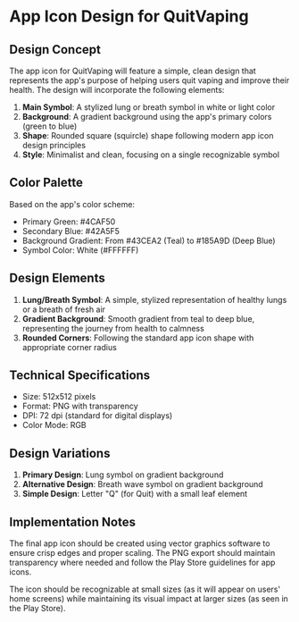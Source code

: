 # App Icon Design for QuitVaping

## Design Concept

The app icon for QuitVaping will feature a simple, clean design that represents the app's purpose of helping users quit vaping and improve their health. The design will incorporate the following elements:

1. **Main Symbol**: A stylized lung or breath symbol in white or light color
2. **Background**: A gradient background using the app's primary colors (green to blue)
3. **Shape**: Rounded square (squircle) shape following modern app icon design principles
4. **Style**: Minimalist and clean, focusing on a single recognizable symbol

## Color Palette

Based on the app's color scheme:
- Primary Green: #4CAF50
- Secondary Blue: #42A5F5
- Background Gradient: From #43CEA2 (Teal) to #185A9D (Deep Blue)
- Symbol Color: White (#FFFFFF)

## Design Elements

1. **Lung/Breath Symbol**: A simple, stylized representation of healthy lungs or a breath of fresh air
2. **Gradient Background**: Smooth gradient from teal to deep blue, representing the journey from health to calmness
3. **Rounded Corners**: Following the standard app icon shape with appropriate corner radius

## Technical Specifications

- Size: 512x512 pixels
- Format: PNG with transparency
- DPI: 72 dpi (standard for digital displays)
- Color Mode: RGB

## Design Variations

1. **Primary Design**: Lung symbol on gradient background
2. **Alternative Design**: Breath wave symbol on gradient background
3. **Simple Design**: Letter "Q" (for Quit) with a small leaf element

## Implementation Notes

The final app icon should be created using vector graphics software to ensure crisp edges and proper scaling. The PNG export should maintain transparency where needed and follow the Play Store guidelines for app icons.

The icon should be recognizable at small sizes (as it will appear on users' home screens) while maintaining its visual impact at larger sizes (as seen in the Play Store).